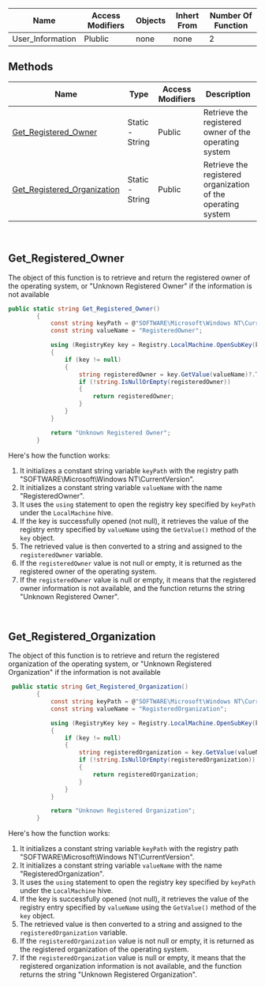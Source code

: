 



| Name | Access Modifiers | Objects | Inhert From | Number Of Function |
| ---- | ---------------- | ------- | ----------- | ------------------ |
| User_Information |      Plublic     | none |    none     |        2           |






## Methods


| Name | Type | Access Modifiers | Description |
| ---- | ---- | ---------------- | ----------- |
| [Get_Registered_Owner](https://github.com/Ahmed-AL-Maghraby/LIR-Project-Logic-And-Code-Map/tree/main/User_Information%20Class#get_registered_owner) | Static - String | Public |  Retrieve the registered owner of the operating system |
| [Get_Registered_Organization](https://github.com/Ahmed-AL-Maghraby/LIR-Project-Logic-And-Code-Map/tree/main/User_Information%20Class#get_registered_organization) | Static - String | Public |  Retrieve the registered organization of the operating system |


	


<br>

## Get_Registered_Owner

The object of this function is to retrieve and return the registered owner of the operating system, or "Unknown Registered Owner" if the information is not available

```c#
public static string Get_Registered_Owner()
        {
            const string keyPath = @"SOFTWARE\Microsoft\Windows NT\CurrentVersion";
            const string valueName = "RegisteredOwner";

            using (RegistryKey key = Registry.LocalMachine.OpenSubKey(keyPath))
            {
                if (key != null)
                {
                    string registeredOwner = key.GetValue(valueName)?.ToString();
                    if (!string.IsNullOrEmpty(registeredOwner))
                    {
                        return registeredOwner;
                    }
                }
            }

            return "Unknown Registered Owner";
        }
```

Here's how the function works:

1. It initializes a constant string variable `keyPath` with the registry path "SOFTWARE\Microsoft\Windows NT\CurrentVersion".
2. It initializes a constant string variable `valueName` with the name "RegisteredOwner".
3. It uses the `using` statement to open the registry key specified by `keyPath` under the `LocalMachine` hive.
4. If the key is successfully opened (not null), it retrieves the value of the registry entry specified by `valueName` using the `GetValue()` method of the `key` object.
5. The retrieved value is then converted to a string and assigned to the `registeredOwner` variable.
6. If the `registeredOwner` value is not null or empty, it is returned as the registered owner of the operating system.
7. If the `registeredOwner` value is null or empty, it means that the registered owner information is not available, and the function returns the string "Unknown Registered Owner".


<br>

## Get_Registered_Organization

The object of this function is to retrieve and return the registered organization of the operating system, or "Unknown Registered Organization" if the information is not available

```c#
 public static string Get_Registered_Organization()
        {
            const string keyPath = @"SOFTWARE\Microsoft\Windows NT\CurrentVersion";
            const string valueName = "RegisteredOrganization";

            using (RegistryKey key = Registry.LocalMachine.OpenSubKey(keyPath))
            {
                if (key != null)
                {
                    string registeredOrganization = key.GetValue(valueName)?.ToString();
                    if (!string.IsNullOrEmpty(registeredOrganization))
                    {
                        return registeredOrganization;
                    }
                }
            }

            return "Unknown Registered Organization";
        }
```


Here's how the function works:

1. It initializes a constant string variable `keyPath` with the registry path "SOFTWARE\Microsoft\Windows NT\CurrentVersion".
2. It initializes a constant string variable `valueName` with the name "RegisteredOrganization".
3. It uses the `using` statement to open the registry key specified by `keyPath` under the `LocalMachine` hive.
4. If the key is successfully opened (not null), it retrieves the value of the registry entry specified by `valueName` using the `GetValue()` method of the `key` object.
5. The retrieved value is then converted to a string and assigned to the `registeredOrganization` variable.
6. If the `registeredOrganization` value is not null or empty, it is returned as the registered organization of the operating system.
7. If the `registeredOrganization` value is null or empty, it means that the registered organization information is not available, and the function returns the string "Unknown Registered Organization".


<br>



